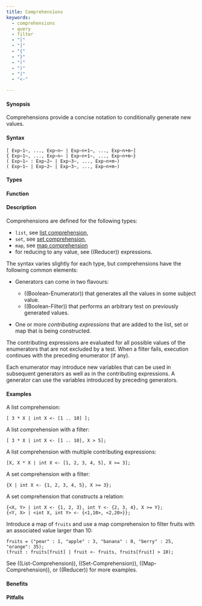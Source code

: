 ```yaml
---
title: Comprehensions
keywords:
  - comprehensions
  - query
  - filter
  - "["
  - "]"
  - "{"
  - "}"
  - "("
  - ")"
  - "|"
  - "<-"

---
```


#### Synopsis

Comprehensions provide a concise notation to conditionally generate new values.

#### Syntax

```rascal
[ Exp~1~, ..., Exp~n~ | Exp~n+1~, ..., Exp~n+m~]
{ Exp~1~, ..., Exp~n~ | Exp~n+1~, ..., Exp~n+m~}
( Exp~1~ : Exp~2~ | Exp~3~, ..., Exp~n+m~)
( Exp~1~ | Exp~2~ | Exp~3~, ..., Exp~n+m~)
```

#### Types

#### Function

#### Description

Comprehensions are defined for the following types:

*  `list`, see [list comprehension]((List-Comprehension)),
*  `set`, see [set comprehension]((Set-Comprehension)),
*  `map`, see [map comprehension]((Map-Comprehension))
*  for reducing to any value, see ((Reducer)) expressions.


The syntax varies slightly for each type, but comprehensions have the following common elements:

*  Generators can come in two flavours:
   * ((Boolean-Enumerator)) that generates all the values in some subject value.
   * ((Boolean-Filter)) that performs an arbitrary test on previously generated values.

*  One or more _contributing expressions_ that are added to the list, set or map that is being constructed.


The contributing expressions are evaluated for all possible values of the enumerators that are not
excluded by a test. When a filter fails, execution continues with the preceding enumerator (if any).

Each enumerator may introduce new variables that can be used in subsequent generators as well as in the contributing expressions.
A generator can use the variables introduced by preceding generators. 

#### Examples

A list comprehension:
```rascal-shell
[ 3 * X | int X <- [1 .. 10] ];
```
A list comprehension with a filter:
```rascal-shell,continue
[ 3 * X | int X <- [1 .. 10], X > 5];
```
A list comprehension with multiple contributing expressions:
```rascal-shell,continue
[X, X * X | int X <- [1, 2, 3, 4, 5], X >= 3];
```
A set comprehension with a filter:
```rascal-shell,continue
{X | int X <- {1, 2, 3, 4, 5}, X >= 3};
```
A set comprehension that constructs a relation:
```rascal-shell,continue
{<X, Y> | int X <- {1, 2, 3}, int Y <- {2, 3, 4}, X >= Y};
{<Y, X> | <int X, int Y> <- {<1,10>, <2,20>}};
```
Introduce a map of `fruits` and use a map comprehension to filter fruits with an associated value larger than 10:
```rascal-shell,continue
fruits = ("pear" : 1, "apple" : 3, "banana" : 0, "berry" : 25, "orange": 35);
(fruit : fruits[fruit] | fruit <- fruits, fruits[fruit] > 10);
```

See ((List-Comprehension)), ((Set-Comprehension)), ((Map-Comprehension)), or ((Reducer)) for more examples.

#### Benefits

#### Pitfalls

